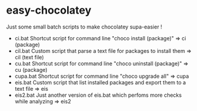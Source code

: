 # easy-chocolatey
Just some small batch scripts to make chocolatey supa-easier !
  - ci.bat        Shortcut script for command line "choco install (package)" => ci (package)
  - cil.bat       Custom script that parse a text file for packages to install them => cil (text file)
  - cu.bat        Shortcut script for command line "choco uninstall (package)" => cu (package)
  - cupa.bat      Shortcut script for command line "choco upgrade all" => cupa
  - eis.bat       Custom script that list installed packages and export them to a text file => eis
  - eis2.bat      Just another version of eis.bat which perfoms more checks while analyzing => eis2
